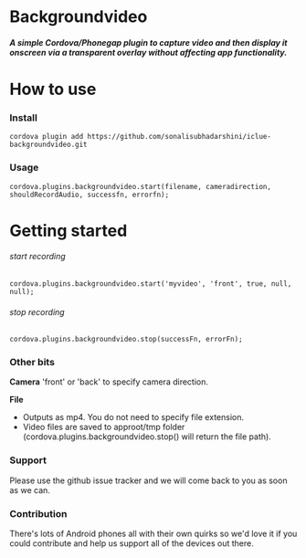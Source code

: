 # Backgroundvideo

##### A simple Cordova/Phonegap plugin to capture video and then display it onscreen via a transparent overlay without affecting app functionality.


# How to use
### Install
```
cordova plugin add https://github.com/sonalisubhadarshini/iclue-backgroundvideo.git
```
### Usage
```
cordova.plugins.backgroundvideo.start(filename, cameradirection, shouldRecordAudio, successfn, errorfn);
```

# Getting started
###### start recording
```
cordova.plugins.backgroundvideo.start('myvideo', 'front', true, null, null);
```
###### stop recording
```
cordova.plugins.backgroundvideo.stop(successFn, errorFn);
```
### Other bits
**Camera**
'front' or 'back' to specify camera direction.

**File**
- Outputs as mp4. You do not need to specify file extension.
- Video files are saved to approot/tmp folder (cordova.plugins.backgroundvideo.stop() will return the file path).

### Support
Please use the github issue tracker and we will come back to you as soon as we can.

### Contribution
There's lots of Android phones all with their own quirks so we'd love it if you could contribute and help us support all of the devices out there.
